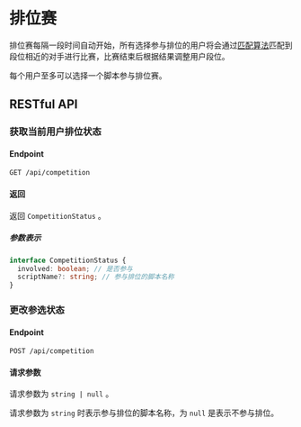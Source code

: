 # 排位赛

排位赛每隔一段时间自动开始，所有选择参与排位的用户将会通过[匹配算法](./03.matching-method.md)匹配到段位相近的对手进行比赛，比赛结束后根据结果调整用户段位。

每个用户至多可以选择一个脚本参与排位赛。

## RESTful API

### 获取当前用户排位状态

#### Endpoint

`GET /api/competition`

#### 返回

返回 `CompetitionStatus` 。

##### 参数表示

```ts
interface CompetitionStatus {
  involved: boolean; // 是否参与
  scriptName?: string; // 参与排位的脚本名称
}
```

### 更改参选状态

#### Endpoint

`POST /api/competition`

#### 请求参数

请求参数为 `string | null` 。

请求参数为 `string` 时表示参与排位的脚本名称，为 `null` 是表示不参与排位。
